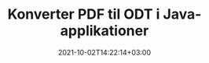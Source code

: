 ---
############################# Static ############################
layout: "autogen-gist"
date: 2021-10-02T14:22:14+03:00
draft: false
path: "da/total/java/conversion/pdf-to-odt/"
other_out_formats: "DOC DOCX DOCM DOT DOTX DOTM TXT RTF HTML HTM MHTML MHT XLS XLSX XLSM XLSB XLT XLTX XLTM XLAM CSV TSV DIF SXC FODS PPT PPTX PPTM PPS PPSX PPSM POT POTX POTM ODT OTT OTP ODP ODS EMZ WMZ SVG SVGZ XPS TEX DCM WMF EMF BMP PNG GIF JPEG TIFF ICO WEBP JP2 TGA PSB PSD EPUB MD DICOM FODP JPG"
ad_headline: "Konverter PDF til ODT | Java"
ad_description: "Mest nøjagtige PDF til ODT dokumentkonverteringsløsning til Java-applikationer."

############################# Head ############################
head_title: "Konverter PDF til ODT i Java – PDF Conversion API"
head_description: "Konverter PDF til ODT i Java-applikationer. Hurtig og præcis PDF til ODT konvertering API til Java til at konvertere PDF til dokumenter, billeder og 100+ andre filformater."

############################# Header ############################
title: "Konverter PDF til ODT i Java-applikationer"
description: "Konverter PDF-filer til ODT i Java-applikationer ved hjælp af fleksible dokumentkonverteringsfunktioner til at manipulere udseendet af det konverterede dokumentformat. Konverter nemt hele dokumentet på én gang eller vælg bestemte sider i PDF-filen baseret på de selektive sidetal eller sideintervaller og konverter til en lang række understøttede dokumentformater såsom tekstbehandlingsdokumenter, Excel-regneark, PowerPoint-præsentationer, Photoshop, e-bog, web og billeder."

############################# SubMenu ############################
submenu:
    enable: false

############################# Content ############################
content:
    enable: true
    block:
    - title_left: "Sådan konverteres PDF til ODT i Java"
      content_left: |
          Udfør PDF-filer til ODT-filkonvertering i Java ved hjælp af tre enkle trin. Brug nedenstående kodeeksempel – se det konverterede dokument, som det er, eller gengiv det yderligere for at se det som en HTML-fil uden at installere ekstern software.

          -   Opret en ny forekomst af klassen **Converter**, og indlæs PDF-filen
          -   Indstil **ConvertOptions** for ODT-filtypen
          -   Kald **Convert**-metoden for **Converter**-klasseinstansen til konvertering til ODT
          -   Indstil indstillinger for HTML-fremviser
          -   Opret **Viewer**-objekt for at se konverteret ODT som HTML
          
      title_right: "Hent og installationsvejledning"
      content_right: |
          Du har brug for `GroupDocs.Conversion` og `GroupDocs.Viewer` navneområder for at konvertere mellem 100+ dokumenter og billedfilformater såsom PDF, Microsoft Word, Excel, PowerPoint, Project, Visio, Outlook, HTML og diagrammer. Udforsk andre [Java API'er til Office-dokumenter](https://products.conholdate.com/total/java/), som tilbydes af Conholdate.Total.
          
          Hent de respektive monteringsfiler fra [Hent](https://downloads.conholdate.com/total/java) eller hent hele pakken fra [Maven](https://repository.conholdate.com/webapp/#/artifacts/browse/tree/General/repo) for at tilføje 'Conholdate.Total' direkte i dit arbejdsområde.
          
      gisthash: "1b2b5b5a97415ef538ac358347f27174"
      gistfile: "pdf-to-word-conversion-in-java-and-html-viewer.java"

    - title_left: "Konverter PDF til Word-dokumenter i Java"
      content_left: |
          Det bliver nemmere at konvertere fra PDF til et Word-dokument i Java-baserede applikationer med Conholdate.Total API'er. PDF-filen transformeres perfekt til en Word-fil (DOCX) og understøtter et ekstra sæt dokumentformateringsfunktioner for at tilpasse layoutet af outputfilen, så den matcher dine behov. Du kan nemt redigere indholdet såsom tekst, tabeller, billeder og lister fra det konverterede Word-dokument.

          -   Opret en ny forekomst af **Converter**-klassen og indlæs **PDF** som inputfil
          -   Instantiér **WordProcessingConvertOptions** som konverteringsmulighed
          -   Kald **Convert**-metoden for **Converter**-klasseinstansen til konvertering til **DOCX**
          
      title_right: "Udtræk af kildedokumentoplysninger"
      content_right: |
          Funktionen til udtrækning af dokumentoplysninger gør det ikke kun muligt at få de grundlæggende oplysninger om kildedokumentfilen, men den understøtter også udtrækning af nogle værdifulde filformatspecifikke oplysninger, såsom projektstart- og slutdatoer for en Microsoft Project-fil, eventuelle udskrivningsbegrænsninger på et PDF-dokument, liste over mapper indesluttet i en Outlook-datafil osv.

          Konverter populære dokumentfilformater på forskellige operativsystemer såsom Windows, Linux eller macOS, mens du bruger udviklingsmiljøer som NetBeans, IntelliJ IDEA og Eclipse.
          
      gisthash: "1b2b5b5a97415ef538ac358347f27174"
      gistfile: "pdf-to-word-conversion.java"

    - title_left: "Konverter PDF til Excel i Java"
      content_left: |
          Vend PDF til Excel-regneark ved hjælp af et par linjer Java-kode. Indholdet af en PDF-fil konverteres til rækker og kolonner i et Excel-regneark, der nemt kan redigeres, som du måtte have brug for. En PDF-fil kan konverteres til disse regnearksformater (XLS, XLSX, XLSM, XLSB, XLTX, XLT), OpenDocument (ODS, OTS) og Apple iWork Numbers.

          -   Opret en ny forekomst af **Converter**-klassen og indlæs **PDF** som inputfil
          -   Instantiér **SpreadsheetConvertOptions** som konverteringsmulighed
          -   Kald **Convert**-metoden for **Converter**-klasseinstansen til konvertering til **XLSX**
        
      title_right: "Caching af konverterede dokumentresultater"
      content_right: |
          I nogle tilfælde er den konverterede dokumentstørrelse større, og det tager tid at blive konverteret. Dokumentkonverteringsbiblioteket tilbyder caching-funktionen til effektivt at håndtere sådanne situationer og fremskynde den gentagne konverteringsproces. Aktiver ICache-grænsefladen til at arbejde med tilpasset cache-implementering ved hjælp af udvidelsespunktet og kontroller cachekonverteringen, som du foretrækker.

          Konverteringsresultatet gemmes som standard på det lokale drev, men enhver type cachelagring kan understøttes ved at implementere de passende grænseflader såsom Amazon S3, Dropbox, Google Drive, Windows Azure, Reddis eller andre.
          
      gisthash: "1b2b5b5a97415ef538ac358347f27174"
      gistfile: "pdf-to-excel-conversion.java"

    - title_left: "Konverter PDF til PowerPoint i Java"
      content_left: |
          Konvertering af PDF til PowerPoint (PPT, PPTX) dias er hurtigere med Conholdate.Total til Java API'er. Når du er konverteret, kan du nemt redigere PowerPoint-præsentationerne og slides i Microsoft PowerPoint.

          -   Opret en ny forekomst af **Converter**-klassen og indlæs **PDF** som inputfil
          -   Instantiér **PresentationConvertOptions** som konverteringsmulighed
          -   Kald **Convert**-metoden for **Converter**-klasseinstansen til konvertering til **PPTX**
          
      title_right: "Indlæs og konverter fjernplacerede dokumenter"
      content_right: |
          Ved at bruge Conholdate.Total til Java – udviklere kan indlæse og konvertere dokumenter fra forskellige fjernplaceringer og cloud-dokumentlagerressourcer såsom Amazon S3, Microsoft Azure Blob, FTP, lokal disk, stream eller en simpel URL. Du skal blot specificere metoden for at opnå eksternt placeret dokumentstrøm og derefter sende den videre til Converter-klassen som en konstruktør.
          
          [Java PDF-konverteringsbiblioteket](https://products.groupdocs.com/conversion/java/) understøtter også indlæsning og konvertering af dokumenter, der er beskyttet med en adgangskode i dine Java-baserede applikationer.
          
      gisthash: "1b2b5b5a97415ef538ac358347f27174"
      gistfile: "pdf-to-powerpoint-conversion.java"

    - title_left: "Konverter PDF til billeder i Java"
      content_left: |
          Konverter PDF til billedformater såsom JPG, PNG, GIF, BMP, TIFF og mange andre med en præcis billedkvalitet og opløsning. Transform hele PDF-filen, eller vælg fra nogle udvalgte sider for at konvertere til billederne.

          -   Opret en ny forekomst af **Converter**-klassen og indlæs **PDF** som inputfil
          -   Erklær **SavePageStream** som delegeret for at gemme den konverterede dokumentside i stream
          -   Angiv **JPG** som det ønskede outputformat ved at sende **ImageConvertOptions**-objektet til det
          -   Kald **Convert**-metoden for **Converter**-klasseinstansen til konvertering til **JPG**
          
      title_right: "Tilføj tekst- eller billedvandmærker til dokumenter"
      content_right: |
          Konverter dokumenter nøjagtigt som den originale fil, og anvend tekst- eller billedvandmærker på de konverterede dokumentsider. Stempl vandmærkerne smart ved hjælp af en håndfuld vandmærkeindstillinger til at administrere skrifttype, farve, bredde, højde, rotationsvinkel, gennemsigtighed og placering af vandmærket i baggrunden på dokumentsiderne.
          
          Den automatiske registrering af kildedokumentformatet er en anden nyttig funktion til at hente selve filtypenavnet i nogle tilfælde, hvor kildefilen præsenteres i form af bytes-strøm. Udviklere kan også få en komplet liste over alle understøttede konverteringsformater, når de konverterer et dokument til et andet filformat ved at kalde **GetPossibleConversions**-metoden for Converter-objekt.
          
      gisthash: "1b2b5b5a97415ef538ac358347f27174"
      gistfile: "pdf-to-image-conversion.java"

############################# About Formats ############################
about_formats:
    enable: false
############################# More Formats ############################
more_formats:
    enable: true
    auto: false
    other_out_formats: DOC DOCX DOCM DOT DOTX DOTM TXT RTF HTML HTM MHTML MHT XLS XLSX XLSM XLSB XLT XLTX XLTM XLAM CSV TSV DIF SXC FODS PPT PPTX PPTM PPS PPSX PPSM POT POTX POTM ODT OTT OTP ODP ODS EMZ WMZ SVG SVGZ XPS TEX DCM WMF EMF BMP PNG GIF JPEG TIFF ICO WEBP JP2 TGA PSB PSD EPUB MD DICOM FODP JPG
############################# Back to top ###############################
back_to_top:
  enable: true
---
